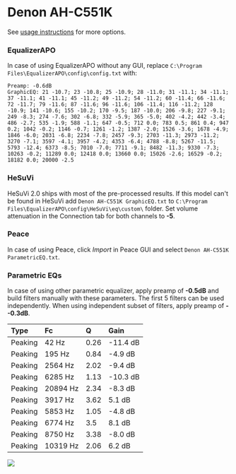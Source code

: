 # Denon AH-C551K
See [usage instructions](https://github.com/jaakkopasanen/AutoEq#usage) for more options.

### EqualizerAPO
In case of using EqualizerAPO without any GUI, replace `C:\Program Files\EqualizerAPO\config\config.txt`
with:
```
Preamp: -0.6dB
GraphicEQ: 21 -10.7; 23 -10.8; 25 -10.9; 28 -11.0; 31 -11.1; 34 -11.1; 37 -11.1; 41 -11.1; 45 -11.2; 49 -11.2; 54 -11.2; 60 -11.4; 66 -11.6; 72 -11.7; 79 -11.6; 87 -11.6; 96 -11.6; 106 -11.4; 116 -11.2; 128 -10.9; 141 -10.6; 155 -10.2; 170 -9.5; 187 -10.0; 206 -9.8; 227 -9.1; 249 -8.3; 274 -7.6; 302 -6.8; 332 -5.9; 365 -5.0; 402 -4.2; 442 -3.4; 486 -2.7; 535 -1.9; 588 -1.1; 647 -0.5; 712 0.0; 783 0.5; 861 0.4; 947 0.2; 1042 -0.2; 1146 -0.7; 1261 -1.2; 1387 -2.0; 1526 -3.6; 1678 -4.9; 1846 -6.0; 2031 -6.8; 2234 -7.8; 2457 -9.3; 2703 -11.3; 2973 -11.2; 3270 -7.1; 3597 -4.1; 3957 -4.2; 4353 -6.4; 4788 -8.8; 5267 -11.5; 5793 -12.4; 6373 -8.5; 7010 -7.0; 7711 -9.1; 8482 -11.3; 9330 -7.3; 10263 -0.2; 11289 0.0; 12418 0.0; 13660 0.0; 15026 -2.6; 16529 -0.2; 18182 0.0; 20000 -2.5
```

### HeSuVi
HeSuVi 2.0 ships with most of the pre-processed results. If this model can't be found in HeSuVi add
`Denon AH-C551K GraphicEQ.txt` to `C:\Program Files\EqualizerAPO\config\HeSuVi\eq\custom\` folder.
Set volume attenuation in the Connection tab for both channels to **-5**.

### Peace
In case of using Peace, click *Import* in Peace GUI and select `Denon AH-C551K ParametricEQ.txt`.

### Parametric EQs
In case of using other parametric equalizer, apply preamp of **-0.5dB** and build filters manually
with these parameters. The first 5 filters can be used independently.
When using independent subset of filters, apply preamp of **--0.3dB**.

| Type    | Fc       |    Q | Gain     |
|:--------|:---------|:-----|:---------|
| Peaking | 42 Hz    | 0.26 | -11.4 dB |
| Peaking | 195 Hz   | 0.84 | -4.9 dB  |
| Peaking | 2564 Hz  | 2.02 | -9.4 dB  |
| Peaking | 6285 Hz  | 1.13 | -10.3 dB |
| Peaking | 20894 Hz | 2.34 | -8.3 dB  |
| Peaking | 3917 Hz  | 3.62 | 5.1 dB   |
| Peaking | 5853 Hz  | 1.05 | -4.8 dB  |
| Peaking | 6774 Hz  | 3.5  | 8.1 dB   |
| Peaking | 8750 Hz  | 3.38 | -8.0 dB  |
| Peaking | 10319 Hz | 2.06 | 6.2 dB   |

![](https://raw.githubusercontent.com/jaakkopasanen/AutoEq/master/results/headphonecom/sbaf-serious/Denon%20AH-C551K/Denon%20AH-C551K.png)